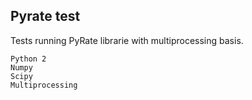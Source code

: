 ## Pyrate test
Tests running PyRate librarie with multiprocessing basis.


```requirements
Python 2
Numpy
Scipy
Multiprocessing
```

